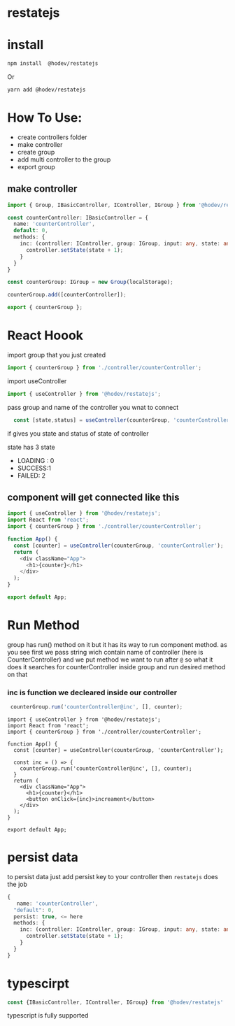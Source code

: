 # restatejs

# install
```bash
npm install  @hodev/restatejs
```
Or
```bash
yarn add @hodev/restatejs
```
# How To Use:

- create controllers folder
- make controller
- create group
- add multi controller to the group
- export group

##  make controller

```ts
import { Group, IBasicController, IController, IGroup } from '@hodev/restatejs';

const counterController: IBasicController = {
  name: 'counterController',
  default: 0,
  methods: {
    inc: (controller: IController, group: IGroup, input: any, state: any) => {
      controller.setState(state + 1);
    }
  }
}

const counterGroup: IGroup = new Group(localStorage);

counterGroup.add([counterController]);

export { counterGroup };
```
# React Hoook
import group that you just created
```ts
import { counterGroup } from './controller/counterController';
```
import useController
```ts
import { useController } from '@hodev/restatejs';
```
pass group and name of the controller you wnat to connect
```ts
  const [state,status] = useController(counterGroup, 'counterController');
```
if gives you state and status of state of controller

state has 3 state
- LOADING : 0
- SUCCESS:1
- FAILED: 2

## component will get connected like this
```ts
import { useController } from '@hodev/restatejs';
import React from 'react';
import { counterGroup } from './controller/counterController';

function App() {
  const [counter] = useController(counterGroup, 'counterController');
  return (
    <div className="App">
      <h1>{counter}</h1>
    </div>
  );
}

export default App;

```

# Run Method
group has run() method on it but it has its way to run component method.
as you see first we pass string wich contain name of controller (here is CounterController) and we put method we want to run after `@`
so what it does it searches for counterController inside group and run desired method on that
### inc is function we decleared inside our controller  
```ts
 counterGroup.run('counterController@inc', [], counter);
```

```tsx
import { useController } from '@hodev/restatejs';
import React from 'react';
import { counterGroup } from './controller/counterController';

function App() {
  const [counter] = useController(counterGroup, 'counterController');

  const inc = () => {
    counterGroup.run('counterController@inc', [], counter);
  }
  return (
    <div className="App">
      <h1>{counter}</h1>
      <button onClick={inc}>increament</button>
    </div>
  );
}

export default App;
```

# persist data
to persist data just add persist key to your controller then `restatejs` does the job 
```ts
{
   name: 'counterController',
  "default": 0,
  persist: true, <= here
  methods: {
    inc: (controller: IController, group: IGroup, input: any, state: any) => {
      controller.setState(state + 1);
    }
  }
}
```
# typescirpt

```ts
const {IBasicController, IController, IGroup} from '@hodev/restatejs'
```
typescript is fully supported